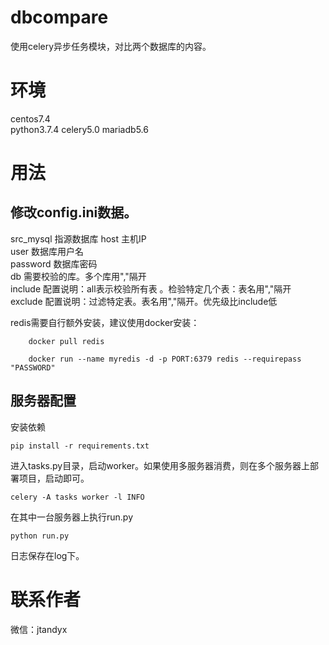 # dbcompare
使用celery异步任务模块，对比两个数据库的内容。

# 环境
centos7.4  
python3.7.4
celery5.0
mariadb5.6

# 用法
## 修改config.ini数据。
src_mysql 指源数据库
host 主机IP  
user 数据库用户名  
password 数据库密码  
db 需要校验的库。多个库用","隔开  
include 配置说明：all表示校验所有表 。检验特定几个表：表名用","隔开  
exclude 配置说明：过滤特定表。表名用","隔开。优先级比include低  
  
redis需要自行额外安装，建议使用docker安装：
```
	docker pull redis
```

```
	docker run --name myredis -d -p PORT:6379 redis --requirepass "PASSWORD"
```

## 服务器配置
安装依赖
```
pip install -r requirements.txt 
```

进入tasks.py目录，启动worker。如果使用多服务器消费，则在多个服务器上部署项目，启动即可。
```
celery -A tasks worker -l INFO
```

在其中一台服务器上执行run.py
```
python run.py
```

日志保存在log下。


# 联系作者
微信：jtandyx
